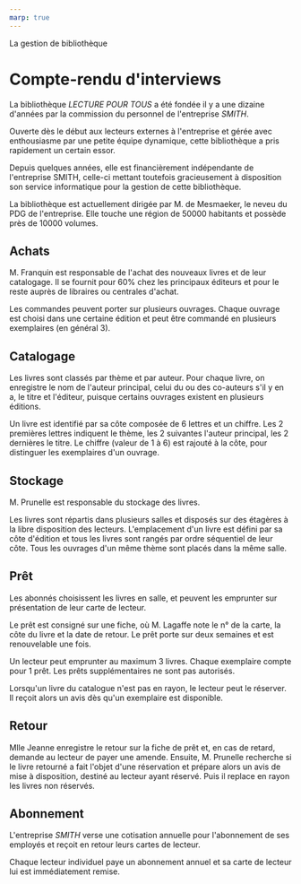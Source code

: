 ```yaml
---
marp: true
---
```

La gestion de bibliothèque

# Compte-rendu d'interviews

La bibliothèque *LECTURE POUR TOUS* a été fondée il y a une dizaine d'années par la commission du personnel de l'entreprise *SMITH*.

Ouverte dès le début aux lecteurs externes à l'entreprise et gérée avec enthousiasme par une petite équipe dynamique, cette bibliothèque a pris rapidement un certain essor.

Depuis quelques années, elle est financièrement indépendante de l'entreprise SMITH, celle-ci mettant toutefois gracieusement à disposition son service informatique pour la gestion de cette bibliothèque.

La bibliothèque est actuellement dirigée par M. de Mesmaeker, le neveu du PDG de l'entreprise. Elle touche une région de 50000 habitants et possède près de 10000 volumes.

## Achats

M. Franquin est responsable de l'achat des nouveaux livres et de leur catalogage.
Il se fournit pour 60% chez les principaux éditeurs et pour le reste auprès de libraires ou centrales d'achat.

Les commandes peuvent porter sur plusieurs ouvrages. Chaque ouvrage est choisi dans une certaine édition et peut être commandé en plusieurs exemplaires (en général 3).


## Catalogage

Les livres sont classés par thème et par auteur. Pour chaque livre, on enregistre le nom de l'auteur principal, celui du ou des co-auteurs s'il y en a, le titre et l'éditeur, puisque certains ouvrages existent en plusieurs éditions.

Un livre est identifié par sa côte composée de 6 lettres et un chiffre. Les 2 premières lettres indiquent le thème, les 2 suivantes l'auteur principal, les 2 dernières le titre.
Le chiffre (valeur de 1 à 6) est rajouté à la côte, pour distinguer les exemplaires d'un ouvrage.
 
## Stockage

M. Prunelle est responsable du stockage des livres.

Les livres sont répartis dans plusieurs salles et disposés sur des étagères à la libre disposition des lecteurs. L'emplacement d'un livre est défini par sa côte d'édition et tous les livres sont rangés par ordre séquentiel de leur côte. 
Tous les ouvrages d'un même thème sont placés dans la même salle.


## Prêt

Les abonnés choisissent les livres en salle, et peuvent les emprunter sur présentation de leur carte de lecteur.

Le prêt est consigné sur une fiche, où M. Lagaffe note le n° de la carte, la côte du livre et la date de retour. Le prêt porte sur deux semaines et est renouvelable une fois.

Un lecteur peut emprunter au maximum 3 livres. Chaque exemplaire compte pour 1 prêt. Les prêts supplémentaires ne sont pas autorisés.

Lorsqu'un livre du catalogue n'est pas en rayon, le lecteur peut le réserver. Il reçoit alors un avis dès qu'un exemplaire est disponible.


## Retour

Mlle Jeanne enregistre le retour sur la fiche de prêt et, en cas de retard, demande au lecteur de payer une amende.
Ensuite, M. Prunelle recherche si le livre retourné a fait l'objet d'une réservation et prépare alors un avis de mise à disposition, destiné au lecteur ayant réservé. Puis il replace en rayon les livres non réservés.


## Abonnement

L'entreprise *SMITH* verse une cotisation annuelle pour l'abonnement de ses employés et reçoit en retour leurs cartes de lecteur.

Chaque lecteur individuel paye un abonnement annuel et sa carte de lecteur lui est immédiatement remise.

